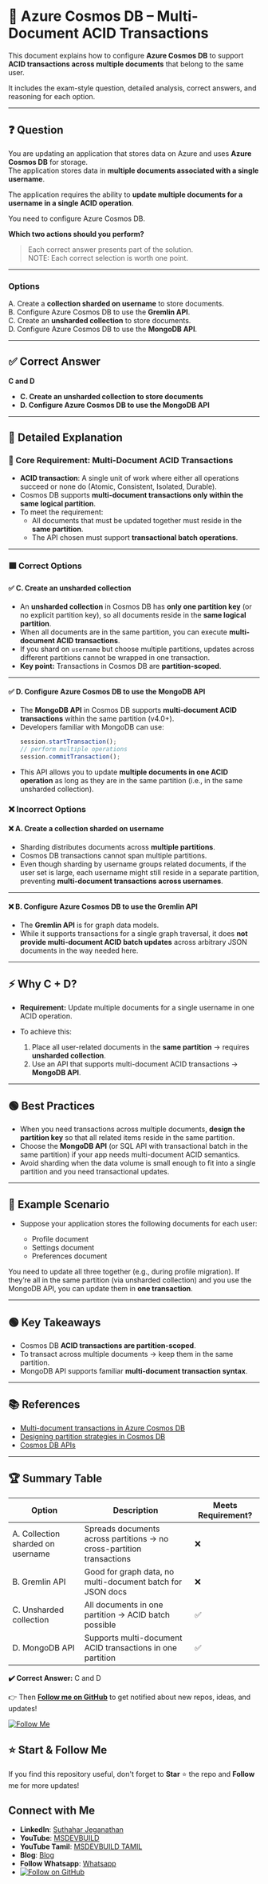 
# 🌌 Azure Cosmos DB – Multi-Document ACID Transactions

This document explains how to configure **Azure Cosmos DB** to support **ACID transactions across multiple documents** that belong to the same user.

It includes the exam-style question, detailed analysis, correct answers, and reasoning for each option.

---

## ❓ Question

You are updating an application that stores data on Azure and uses **Azure Cosmos DB** for storage.  
The application stores data in **multiple documents associated with a single username**.

The application requires the ability to **update multiple documents for a username in a single ACID operation**.

You need to configure Azure Cosmos DB.

**Which two actions should you perform?**  
> Each correct answer presents part of the solution.  
> NOTE: Each correct selection is worth one point.

---

### Options
A. Create a **collection sharded on username** to store documents.  
B. Configure Azure Cosmos DB to use the **Gremlin API**.  
C. Create an **unsharded collection** to store documents.  
D. Configure Azure Cosmos DB to use the **MongoDB API**.

---

## ✅ Correct Answer
**C and D**

- **C. Create an unsharded collection to store documents**  
- **D. Configure Azure Cosmos DB to use the MongoDB API**

---

## 📖 Detailed Explanation

### 🔑 Core Requirement: Multi-Document ACID Transactions
- **ACID transaction**: A single unit of work where either all operations succeed or none do (Atomic, Consistent, Isolated, Durable).
- Cosmos DB supports **multi-document transactions only within the same logical partition**.
- To meet the requirement:
  - All documents that must be updated together must reside in the **same partition**.
  - The API chosen must support **transactional batch operations**.

---

### 🟩 Correct Options

#### ✅ C. Create an unsharded collection
- An **unsharded collection** in Cosmos DB has **only one partition key** (or no explicit partition key), so all documents reside in the **same logical partition**.
- When all documents are in the same partition, you can execute **multi-document ACID transactions**.
- If you shard on `username` but choose multiple partitions, updates across different partitions cannot be wrapped in one transaction.
- **Key point:** Transactions in Cosmos DB are **partition-scoped**.

---

#### ✅ D. Configure Azure Cosmos DB to use the MongoDB API
- The **MongoDB API** in Cosmos DB supports **multi-document ACID transactions** within the same partition (v4.0+).
- Developers familiar with MongoDB can use:
  ```javascript
  session.startTransaction();
  // perform multiple operations
  session.commitTransaction();

* This API allows you to update **multiple documents in one ACID operation** as long as they are in the same partition (i.e., in the same unsharded collection).


### ❌ Incorrect Options

#### ❌ A. Create a collection sharded on username

* Sharding distributes documents across **multiple partitions**.
* Cosmos DB transactions cannot span multiple partitions.
* Even though sharding by username groups related documents, if the user set is large, each username might still reside in a separate partition, preventing **multi-document transactions across usernames**.

---

#### ❌ B. Configure Azure Cosmos DB to use the Gremlin API

* The **Gremlin API** is for graph data models.
* While it supports transactions for a single graph traversal, it does **not provide multi-document ACID batch updates** across arbitrary JSON documents in the way needed here.

---

## ⚡ Why C + D?

* **Requirement:** Update multiple documents for a single username in one ACID operation.
* To achieve this:

  1. Place all user-related documents in the **same partition** → requires **unsharded collection**.
  2. Use an API that supports multi-document ACID transactions → **MongoDB API**.

---

## 🟢 Best Practices

* When you need transactions across multiple documents, **design the partition key** so that all related items reside in the same partition.
* Choose the **MongoDB API** (or SQL API with transactional batch in the same partition) if your app needs multi-document ACID semantics.
* Avoid sharding when the data volume is small enough to fit into a single partition and you need transactional updates.

---

## 📝 Example Scenario

* Suppose your application stores the following documents for each user:

  * Profile document
  * Settings document
  * Preferences document

You need to update all three together (e.g., during profile migration).
If they’re all in the same partition (via unsharded collection) and you use the MongoDB API, you can update them in **one transaction**.

---

## 🟢 Key Takeaways

* Cosmos DB **ACID transactions are partition-scoped**.
* To transact across multiple documents → keep them in the same partition.
* MongoDB API supports familiar **multi-document transaction syntax**.

---

## 📚 References

* [Multi-document transactions in Azure Cosmos DB](https://learn.microsoft.com/azure/cosmos-db/mongodb/mongodb-introduction#transactions)
* [Designing partition strategies in Cosmos DB](https://learn.microsoft.com/azure/cosmos-db/partitioning-overview)
* [Cosmos DB APIs](https://learn.microsoft.com/azure/cosmos-db/introduction)

---

## 🏆 Summary Table

| Option                            | Description                                                           | Meets Requirement? |
| --------------------------------- | --------------------------------------------------------------------- | ------------------ |
| A. Collection sharded on username | Spreads documents across partitions → no cross-partition transactions | ❌                  |
| B. Gremlin API                    | Good for graph data, no multi-document batch for JSON docs            | ❌                  |
| C. Unsharded collection           | All documents in one partition → ACID batch possible                  | ✅                  |
| D. MongoDB API                    | Supports multi-document ACID transactions in one partition            | ✅                  |

**✔️ Correct Answer:** C and D

👉 Then **[Follow me on GitHub](https://github.com/jssuthahar)** to get notified about new repos, ideas, and updates!

[![Follow Me](https://img.shields.io/github/followers/jssuthahar?label=Follow&style=social)](https://github.com/jssuthahar)

## ⭐ Start & Follow Me
If you find this repository useful, don't forget to **Star** ⭐ the repo and **Follow** me for more updates!

 ## Connect with Me
- **LinkedIn**: [Suthahar Jeganathan](https://www.linkedin.com/in/jssuthahar/)
- **YouTube**: [MSDEVBUILD](https://www.youtube.com/@MSDEVBUILD)
- **YouTube Tamil**: [MSDEVBUILD TAMIL](https://www.youtube.com/@MSDEVBUILDTamil)
- **Blog**: [Blog](https://www.msdevbuild.com/)
- **Follow Whatsapp**: [Whatsapp](https://www.whatsapp.com/channel/0029Va5j2rHEFeXcTlUhQB0J)
- [![Follow on GitHub](https://img.shields.io/github/followers/jssuthahar?label=Follow&style=social)](https://github.com/jssuthahar)


